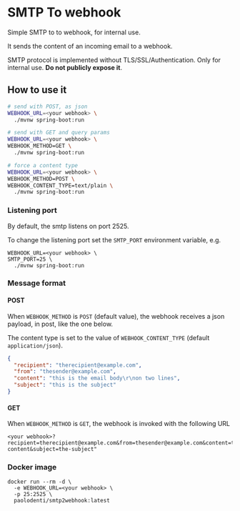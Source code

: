 # SMTP To webhook

Simple SMTP to to webhook, for internal use.

It sends the content of an incoming email to a webhook.

SMTP protocol is implemented without TLS/SSL/Authentication.
Only for internal use. **Do not publicly expose it**.

## How to use it

```bash
# send with POST, as json
WEBHOOK_URL=<your webhook> \
  ./mvnw spring-boot:run
```

```bash
# send with GET and query params
WEBHOOK_URL=<your webhook> \
WEBHOOK_METHOD=GET \
  ./mvnw spring-boot:run
```

```bash
# force a content type
WEBHOOK_URL=<your webhook> \
WEBHOOK_METHOD=POST \
WEBHOOK_CONTENT_TYPE=text/plain \
  ./mvnw spring-boot:run
```

### Listening port

By default, the smtp listens on port 2525.

To change the listening port set the `SMTP_PORT` environment variable, e.g.

```
WEBHOOK_URL=<your webhook> \
SMTP_PORT=25 \
  ./mvnw spring-boot:run
```

### Message format

#### POST

When `WEBHOOK_METHOD` is `POST` (default value), the webhook receives a json payload, in post, like the one below.

The content type is set to the value of `WEBHOOK_CONTENT_TYPE` (default `application/json`).

```json
{
  "recipient": "therecipient@example.com",
  "from": "thesender@example.com",
  "content": "this is the email body\r\non two lines",
  "subject": "this is the subject"
}
```

#### GET

When `WEBHOOK_METHOD` is `GET`, the webhook is invoked with the following URL

```
<your webhook>?recipient=therecipient@example.com&from=thesender@example.com&content=the-content&subject=the-subject"
```

### Docker image

```
docker run --rm -d \
  -e WEBHOOK_URL=<your webhook> \
  -p 25:2525 \
  paolodenti/smtp2webhook:latest
```
